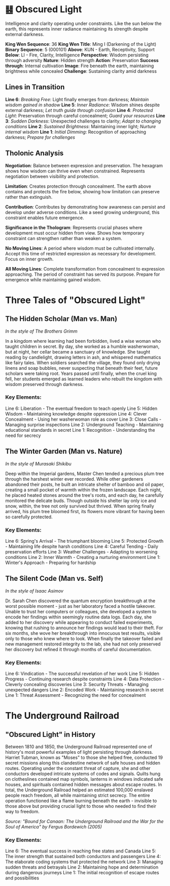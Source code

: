 # ䷣ Obscured Light

Intelligence and clarity operating under constraints. Like the sun below the earth, this represents inner radiance maintaining its strength despite external darkness.


**King Wen Sequence**: 36
**King Wen Title**: Ming I (Darkening of the Light)
**Binary Sequence**: 5 (000101)
**Above**: KUN - Earth, Receptivity, Support
**Below**: LI - Fire, Clarity, Intelligence
**Perspective**: Wisdom persisting through adversity
**Nature**: Hidden strength
**Action**: Preservation
**Success through**: Internal cultivation
**Image**: Fire beneath the earth, maintaining brightness while concealed
**Challenge**: Sustaining clarity amid darkness

## Lines in Transition
**Line 6**: *Breaking Free*: Light finally emerges from darkness; *Maintain wisdom gained in shadow*
**Line 5**: *Inner Radiance*: Wisdom shines despite external darkness; *Let truth guide through confusion*
**Line 4**: *Protected Light*: Preservation through careful concealment; *Guard your resources*
**Line 3**: *Sudden Darkness*: Unexpected challenges to clarity; *Adapt to changing conditions*
**Line 2**: *Sustained Brightness*: Maintaining inner light; *Nurture internal wisdom*
**Line 1**: *Initial Dimming*: Recognition of approaching darkness; *Prepare for challenges*

## Tholonic Analysis
**Negotiation**: Balance between expression and preservation. The hexagram shows how wisdom can thrive even when constrained. Represents negotiation between visibility and protection.

**Limitation**: Creates protection through concealment. The earth above contains and protects the fire below, showing how limitation can preserve rather than extinguish.

**Contribution**: Contributes by demonstrating how awareness can persist and develop under adverse conditions. Like a seed growing underground, this constraint enables future emergence.

**Significance in the Thologram**: Represents crucial phases where development must occur hidden from view. Shows how temporary constraint can strengthen rather than weaken a system.

**No Moving Lines**: A period where wisdom must be cultivated internally. Accept this time of restricted expression as necessary for development. Focus on inner growth.

**All Moving Lines**: Complete transformation from concealment to expression approaching. The period of constraint has served its purpose. Prepare for emergence while maintaining gained wisdom.
# Three Tales of "Obscured Light"

## The Hidden Scholar (Man vs. Man)
*In the style of The Brothers Grimm*

In a kingdom where learning had been forbidden, lived a wise woman who taught children in secret. By day, she worked as a humble washerwoman, but at night, her cellar became a sanctuary of knowledge. She taught reading by candlelight, drawing letters in ash, and whispered mathematics like fairy tales. When soldiers searched the village, they found only drying linens and soap bubbles, never suspecting that beneath their feet, future scholars were taking root. Years passed until finally, when the cruel king fell, her students emerged as learned leaders who rebuilt the kingdom with wisdom preserved through darkness.

### Key Elements:
Line 6: Liberation - The eventual freedom to teach openly
Line 5: Hidden Wisdom - Maintaining knowledge despite oppression
Line 4: Clever Concealment - Using her washerwoman role as cover
Line 3: Close Calls - Managing surprise inspections
Line 2: Underground Teaching - Maintaining educational standards in secret
Line 1: Recognition - Understanding the need for secrecy

## The Winter Garden (Man vs. Nature)
*In the style of Murasaki Shikibu*

Deep within the Imperial gardens, Master Chen tended a precious plum tree through the harshest winter ever recorded. While other gardeners abandoned their posts, he built an intricate shelter of bamboo and oil paper, creating a small pocket of warmth within the frozen landscape. Each night, he placed heated stones around the tree's roots, and each day, he carefully monitored the delicate buds. Though outside his shelter lay only ice and snow, within, the tree not only survived but thrived. When spring finally arrived, his plum tree bloomed first, its flowers more vibrant for having been so carefully protected.

### Key Elements:
Line 6: Spring's Arrival - The triumphant blooming
Line 5: Protected Growth - Maintaining life despite harsh conditions
Line 4: Careful Tending - Daily preservation efforts
Line 3: Weather Challenges - Adapting to worsening conditions
Line 2: Inner Warmth - Creating a nurturing environment
Line 1: Winter's Approach - Preparing for hardship

## The Silent Code (Man vs. Self)
*In the style of Isaac Asimov*

Dr. Sarah Chen discovered the quantum encryption breakthrough at the worst possible moment - just as her laboratory faced a hostile takeover. Unable to trust her computers or colleagues, she developed a system to encode her findings within seemingly routine data logs. Each day, she added to her discovery while appearing to conduct failed experiments, knowing that rushing to announce her findings would lead to their theft. For six months, she wove her breakthrough into innocuous test results, visible only to those who knew where to look. When finally the takeover failed and new management restored integrity to the lab, she had not only preserved her discovery but refined it through months of careful documentation.

### Key Elements:
Line 6: Vindication - The successful revelation of her work
Line 5: Hidden Progress - Continuing research despite constraints
Line 4: Data Protection - Cleverly concealing discoveries
Line 3: Security Threats - Managing unexpected dangers
Line 2: Encoded Work - Maintaining research in secret
Line 1: Threat Assessment - Recognizing the need for concealment
# The Underground Railroad

## "Obscured Light" in History

Between 1810 and 1850, the Underground Railroad represented one of history's most powerful examples of light persisting through darkness. Harriet Tubman, known as "Moses" to those she helped free, conducted 19 secret missions along this clandestine network of safe houses and hidden routes. Operating under the constant threat of capture, she and other conductors developed intricate systems of codes and signals. Quilts hung on clotheslines contained map symbols, lanterns in windows indicated safe houses, and spirituals contained hidden messages about escape routes. In total, the Underground Railroad helped an estimated 100,000 enslaved people reach freedom, all while maintaining strict secrecy. The entire operation functioned like a flame burning beneath the earth - invisible to those above but providing crucial light to those who needed to find their way to freedom.

*Source: "Bound for Canaan: The Underground Railroad and the War for the Soul of America" by Fergus Bordewich (2005)*

### Key Elements:
Line 6: The eventual success in reaching free states and Canada
Line 5: The inner strength that sustained both conductors and passengers
Line 4: The elaborate coding systems that protected the network
Line 3: Managing sudden threats and betrayals
Line 2: Maintaining hope and determination during dangerous journeys
Line 1: The initial recognition of escape routes and possibilities
